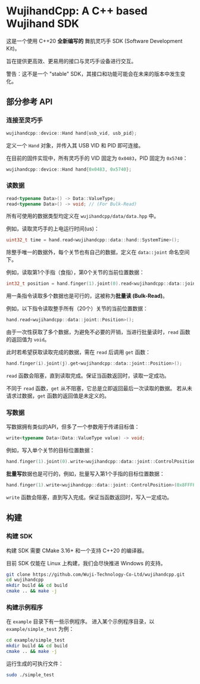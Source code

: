 # WujihandCpp: A C++ based Wujihand SDK

这是一个使用 C++20 **全新编写的** 舞肌灵巧手 SDK (Software Development Kit)。

旨在提供更高效、更易用的接口与灵巧手设备进行交互。

警告：这不是一个 "stable" SDK，其接口和功能可能会在未来的版本中发生变化。

## 部分参考 API

### 连接至灵巧手

```cpp
wujihandcpp::device::Hand hand{usb_vid, usb_pid};
```

定义一个 `Hand` 对象，并传入其 USB VID 和 PID 即可连接。

在目前的固件实现中，所有灵巧手的 VID 固定为 `0x0483`，PID 固定为 `0x5740`：

```cpp
wujihandcpp::device::Hand hand{0x0483, 0x5740};
```

### 读数据

```cpp
read<typename Data>() -> Data::ValueType;
read<typename Data>() -> void; // (For Bulk-Read)
```

所有可使用的数据类型均定义在 `wujihandcpp/data/data.hpp` 中。

例如，读取灵巧手的上电运行时间(us)：

```cpp
uint32_t time = hand.read<wujihandcpp::data::hand::SystemTime>();
```

除整手唯一的数据外，每个关节也有自己的数据，定义在 `data::joint` 命名空间下。

例如，读取第1个手指（食指），第0个关节的当前位置数据：

```cpp
int32_t position = hand.finger(1).joint(0).read<wujihandcpp::data::joint::Position>();
```

用一条指令读取多个数据也是可行的，这被称为**批量读 (Bulk-Read)**。

例如，以下指令读取整手所有（20个）关节的当前位置数据：

```cpp
hand.read<wujihandcpp::data::joint::Position>();
```

由于一次性获取了多个数据，为避免不必要的开销，当进行批量读时，`read` 函数的返回值为 `void`。

此时若希望获取读取完成的数据，需在 `read` 后调用 `get` 函数：

```cpp
hand.finger(i).joint(j).get<wujihandcpp::data::joint::Position>();
```

`read` 函数会阻塞，直到读取完成。保证当函数返回时，读取一定成功。

不同于 `read` 函数，`get` 从不阻塞，它总是立即返回最后一次读取的数据。
若从未请求过数据，`get` 函数的返回值是未定义的。

### 写数据

写数据拥有类似的API，但多了一个参数用于传递目标值：

```cpp
write<typename Data>(Data::ValueType value) -> void;
```

例如，写入单个关节的目标位置数据：

```cpp
hand.finger(1).joint(0).write<wujihandcpp::data::joint::ControlPosition>(0x8FFFFF);
```

**批量写**数据也是可行的，例如，批量写入第1个手指的目标位置数据：

```cpp
hand.finger(1).write<wujihandcpp::data::joint::ControlPosition>(0x8FFFFF);
```

`write` 函数会阻塞，直到写入完成。保证当函数返回时，写入一定成功。

## 构建

### 构建 SDK

构建 SDK 需要 CMake 3.16+ 和一个支持 C++20 的编译器。

目前 SDK 仅能在 Linux 上构建，我们会尽快推进 Windows 的支持。

```bash
git clone https://github.com/Wuji-Technology-Co-Ltd/wujihandcpp.git
cd wujihandcpp
mkdir build && cd build
cmake .. && make -j
```

### 构建示例程序

在 `example` 目录下有一些示例程序。 进入某个示例程序目录，以 `example/simple_test` 为例：
```bash
cd example/simple_test
mkdir build && cd build
cmake .. && make -j
```

运行生成的可执行文件：
```bash
sudo ./simple_test
```
